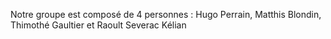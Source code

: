 Notre groupe est composé de 4 personnes :
Hugo Perrain, Matthis Blondin, Thimothé Gaultier et Raoult Severac Kélian
